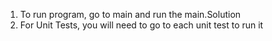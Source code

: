 1. To run program, go to main and run the main.Solution
2. For Unit Tests, you will need to go to each unit test to run it
